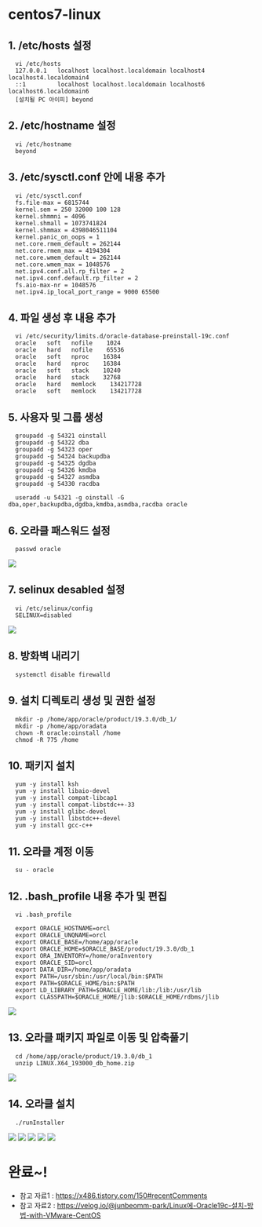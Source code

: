 # centos7-linux


## 1. /etc/hosts 설정
```
  vi /etc/hosts
  127.0.0.1   localhost localhost.localdomain localhost4 localhost4.localdomain4
  ::1         localhost localhost.localdomain localhost6 localhost6.localdomain6
  [설치될 PC 아이피] beyond
```

## 2. /etc/hostname 설정
```
  vi /etc/hostname
  beyond
```

## 3. /etc/sysctl.conf 안에 내용 추가
```
  vi /etc/sysctl.conf
  fs.file-max = 6815744
  kernel.sem = 250 32000 100 128
  kernel.shmmni = 4096
  kernel.shmall = 1073741824
  kernel.shmmax = 4398046511104
  kernel.panic_on_oops = 1
  net.core.rmem_default = 262144
  net.core.rmem_max = 4194304
  net.core.wmem_default = 262144
  net.core.wmem_max = 1048576
  net.ipv4.conf.all.rp_filter = 2
  net.ipv4.conf.default.rp_filter = 2
  fs.aio-max-nr = 1048576
  net.ipv4.ip_local_port_range = 9000 65500
```

## 4. 파일 생성 후 내용 추가
```
  vi /etc/security/limits.d/oracle-database-preinstall-19c.conf
  oracle   soft   nofile    1024
  oracle   hard   nofile    65536
  oracle   soft   nproc    16384
  oracle   hard   nproc    16384
  oracle   soft   stack    10240
  oracle   hard   stack    32768
  oracle   hard   memlock    134217728
  oracle   soft   memlock    134217728
```

## 5. 사용자 및 그룹 생성
```
  groupadd -g 54321 oinstall
  groupadd -g 54322 dba
  groupadd -g 54323 oper
  groupadd -g 54324 backupdba
  groupadd -g 54325 dgdba
  groupadd -g 54326 kmdba
  groupadd -g 54327 asmdba
  groupadd -g 54330 racdba

  useradd -u 54321 -g oinstall -G dba,oper,backupdba,dgdba,kmdba,asmdba,racdba oracle
```

## 6. 오라클 패스워드 설정
```
  passwd oracle
```
<img src="/img/1.png"></img>

## 7. selinux desabled 설정
```
  vi /etc/selinux/config
  SELINUX=disabled
```
<img src="/img/2.png"></img>

## 8. 방화벽 내리기
```
  systemctl disable firewalld
```

## 9. 설치 디렉토리 생성 및 권한 설정
```
  mkdir -p /home/app/oracle/product/19.3.0/db_1/
  mkdir -p /home/app/oradata
  chown -R oracle:oinstall /home
  chmod -R 775 /home
```

## 10. 패키지 설치
```
  yum -y install ksh
  yum -y install libaio-devel
  yum -y install compat-libcap1
  yum -y install compat-libstdc++-33
  yum -y install glibc-devel
  yum -y install libstdc++-devel
  yum -y install gcc-c++
```

## 11. 오라클 계정 이동
```
  su - oracle
```

## 12. .bash_profile 내용 추가 및 편집
```
  vi .bash_profile

  export ORACLE_HOSTNAME=orcl
  export ORACLE_UNQNAME=orcl
  export ORACLE_BASE=/home/app/oracle
  export ORACLE_HOME=$ORACLE_BASE/product/19.3.0/db_1
  export ORA_INVENTORY=/home/oraInventory
  export ORACLE_SID=orcl
  export DATA_DIR=/home/app/oradata
  export PATH=/usr/sbin:/usr/local/bin:$PATH
  export PATH=$ORACLE_HOME/bin:$PATH
  export LD_LIBRARY_PATH=$ORACLE_HOME/lib:/lib:/usr/lib
  export CLASSPATH=$ORACLE_HOME/jlib:$ORACLE_HOME/rdbms/jlib
```
<img src="/img/3.png"></img>

## 13. 오라클 패키지 파일로 이동 및 압축풀기
```
  cd /home/app/oracle/product/19.3.0/db_1
  unzip LINUX.X64_193000_db_home.zip
```
<img src="/img/4.png"></img>

## 14. 오라클 설치
```
  ./runInstaller
```
<img src="/img/5.png"></img>
<img src="/img/6.png"></img>
<img src="/img/7.png"></img>
<img src="/img/8.png"></img>
<img src="/img/9.png"></img>

# 완료~!
* 참고 자료1 : <https://x486.tistory.com/150#recentComments><br>
* 참고 자료2 : <https://velog.io/@junbeomm-park/Linux에-Oracle19c-설치-방법-with-VMware-CentOS>
